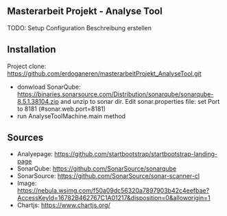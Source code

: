 ## Masterarbeit Projekt - Analyse Tool 
TODO: Setup Configuration Beschreibung erstellen

## Installation
Project clone: https://github.com/erdoganeren/masterarbeitProjekt_AnalyseTool.git
* donwload SonarQube: https://binaries.sonarsource.com/Distribution/sonarqube/sonarqube-8.5.1.38104.zip and unzip to sonar dir. Edit sonar.properties file: set Port to 8181 (#sonar.web.port=8181)
* run AnalyseToolMachine.main method

## Sources
* Analyepage: https://github.com/startbootstrap/startbootstrap-landing-page
* SonarQube: https://github.com/SonarSource/sonarqube
* SonarSource: https://github.com/SonarSource/sonar-scanner-cl
* Image: https://nebula.wsimg.com/f50a09dc56320a7897903b42c4eefbae?AccessKeyId=16782B462767C1A01217&disposition=0&alloworigin=1
* Chartjs: https://www.chartjs.org/

